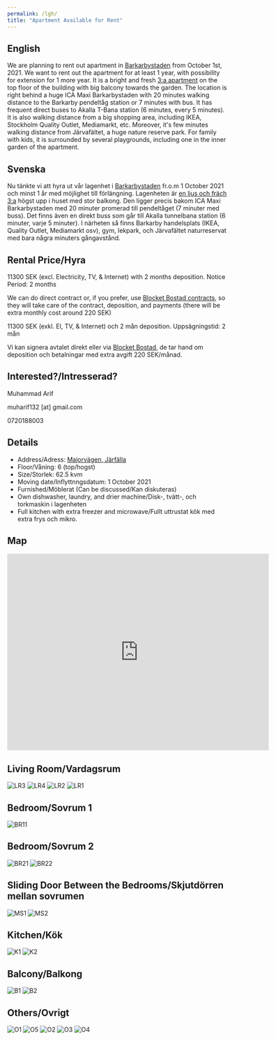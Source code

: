 ```yaml
---
permalink: /lgh/
title: "Apartment Available for Rent"
---
```


## English

We are planning to rent out apartment in [Barkarbystaden](https://barkarby.se/) from October 1st, 2021. We want to rent out the apartment for at least 1 year, with possibility for extension for 1 more year. It is a bright and fresh [3:a apartment](https://goo.gl/maps/KcUe1YFgSP7bsPkt9) on the top floor of the building with big balcony towards the garden. The location is right behind a huge ICA Maxi Barkarbystaden with 20 minutes walking distance to the Barkarby pendeltåg station or 7 minutes with bus. It has frequent direct buses to Akalla T-Bana station (6 minutes, every 5 minutes). It is also walking distance from a big shopping area, including IKEA, Stockholm Quality Outlet, Mediamarkt, etc. Moreover, it's few minutes walking distance from Järvafältet, a huge nature reserve park. For family with kids, it is surrounded by several playgrounds, including one in the inner garden of the apartment.

## Svenska

Nu tänkte vi att hyra ut vår lagenhet i [Barkarbystaden](https://barkarby.se/) fr.o.m 1 October 2021 och minst 1 år med möjlighet till förlängning. Lagenheten är [en ljus och fräch 3:a](https://goo.gl/maps/KcUe1YFgSP7bsPkt9) högst upp i huset med stor balkong. Den ligger precis bakom ICA Maxi Barkarbystaden med 20 minuter promerad till pendeltåget (7 minuter med buss). Det finns även en direkt buss som går till Akalla tunnelbana station (6 minuter, varje 5 minuter). I närheten så finns Barkarby handelsplats (IKEA, Quality Outlet, Mediamarkt osv), gym, lekpark, och Järvafältet naturreservat med bara några minuters gångavstånd.

## Rental Price/Hyra

11300 SEK (excl. Electricity, TV, & Internet) with 2 months deposition. Notice Period: 2 months

We can do direct contract or, if you prefer, use [Blocket Bostad contracts](https://support.bostad.blocket.se/hc/sv/articles/360052201012), so they will take care of the contract, deposition, and payments (there will be extra monthly cost around 220 SEK)

11300 SEK (exkl. El, TV, & Internet) och 2 mån deposition. Uppsägningstid:  2 mån

Vi kan signera avtalet direkt eller via [Blocket Bostad](https://support.bostad.blocket.se/hc/sv/articles/360052201012), de tar hand om deposition och betalningar med extra avgift 220 SEK/månad.


## Interested?/Intresserad?

Muhammad Arif

muharif132 [at] gmail.com

0720188003

## Details

* Address/Adress: [Majorvägen, Järfälla](https://goo.gl/maps/KcUe1YFgSP7bsPkt9)
* Floor/Våning: 6 (top/hogst)
* Size/Storlek: 62.5 kvm
* Moving date/Inflyttnngsdatum: 1 October 2021
* Furnished/Möblerat (Can be discussed/Kan diskuteras)
* Own dishwasher, laundry, and drier machine/Disk-, tvätt-, och torkmaskin i lagenheten
* Full kitchen with extra freezer and microwave/Fullt uttrustat kök med extra frys och mikro.

## Map

<iframe src="https://www.google.com/maps/embed?pb=!1m18!1m12!1m3!1d2030.066174566997!2d17.862601716075787!3d59.415291081689!2m3!1f0!2f0!3f0!3m2!1i1024!2i768!4f13.1!3m3!1m2!1s0x465f9f6deeed94cd%3A0x6489bfd7bad9fb9a!2zTWFqb3JzdsOkZ2VuLCBKw6RyZsOkbGxh!5e0!3m2!1sen!2sse!4v1624981240768!5m2!1sen!2sse" width="600" height="450" style="border:0;" allowfullscreen="" loading="lazy"></iframe>

## Living Room/Vardagsrum

![LR3](https://raw.githubusercontent.com/muharif/PersonalBlog/master/assets/apt/vardag_3.jpg)
![LR4](https://raw.githubusercontent.com/muharif/PersonalBlog/master/assets/apt/vardag_4.jpg)
![LR2](https://raw.githubusercontent.com/muharif/PersonalBlog/master/assets/apt/vardag_1.jpg)
![LR1](https://raw.githubusercontent.com/muharif/PersonalBlog/master/assets/apt/vardag_2.jpg)

## Bedroom/Sovrum 1

![BR11](https://raw.githubusercontent.com/muharif/PersonalBlog/master/assets/apt/sovrum1_1.jpg)

## Bedroom/Sovrum 2

![BR21](https://raw.githubusercontent.com/muharif/PersonalBlog/master/assets/apt/sovrum2_1.jpg)
![BR22](https://raw.githubusercontent.com/muharif/PersonalBlog/master/assets/apt/sovrum2_2.jpg)

## Sliding Door Between the Bedrooms/Skjutdörren mellan sovrumen

![MS1](https://raw.githubusercontent.com/muharif/PersonalBlog/master/assets/apt/mellansovrum_1.jpg)
![MS2](https://raw.githubusercontent.com/muharif/PersonalBlog/master/assets/apt/mellansovrum_2.jpg)

## Kitchen/Kök

![K1](https://raw.githubusercontent.com/muharif/PersonalBlog/master/assets/apt/kok_1.jpg)
![K2](https://raw.githubusercontent.com/muharif/PersonalBlog/master/assets/apt/kok_2.jpg)

## Balcony/Balkong

![B1](https://raw.githubusercontent.com/muharif/PersonalBlog/master/assets/apt/balkong_1.jpg)
![B2](https://raw.githubusercontent.com/muharif/PersonalBlog/master/assets/apt/balkong_2.jpg)


## Others/Ovrigt

![O1](https://raw.githubusercontent.com/muharif/PersonalBlog/master/assets/apt/plan.png)
![O5](https://raw.githubusercontent.com/muharif/PersonalBlog/master/assets/apt/byggnaden.jpg)
![O2](https://raw.githubusercontent.com/muharif/PersonalBlog/master/assets/apt/pano_1.jpg)
![O3](https://raw.githubusercontent.com/muharif/PersonalBlog/master/assets/apt/pano_2.jpg)
![O4](https://raw.githubusercontent.com/muharif/PersonalBlog/master/assets/apt/tvmsk.jpg)



